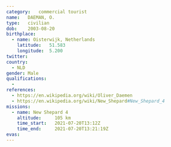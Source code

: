 ```yaml
---
category:	commercial tourist
name:	DAEMAN, O.
type:	civilian
dob:	2003-08-20
birthplace:
  - name: Oisterwijk, Netherlands
    latitude:	51.583
    longitude:	5.200
twitter:	
country:
  - NLD
gender:	Male
qualifications:
  - 
references:
  - https://en.wikipedia.org/wiki/Oliver_Daemen
  - https://en.wikipedia.org/wiki/New_Shepard#New_Shepard_4
missions:
  - name: New Shepard 4
    altitude:     105 km
    time_start:   2021-07-20T13:12Z
    time_end:     2021-07-20T13:21:19Z
evas:
---
```

